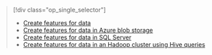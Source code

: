 > [!div class="op_single_selector"]
> * [Create features for data](../articles/machine-learning/team-data-science-process/create-features.md)
> * [Create features for data in Azure blob storage](../articles/machine-learning/team-data-science-process/create-features-blob.md)
> * [Create features for data in SQL Server](../articles/machine-learning/team-data-science-process/create-features-sql-server.md)
> * [Create features for data in an Hadoop cluster using Hive queries](../articles/machine-learning/team-data-science-process/create-features-hive.md)
> 
> 

